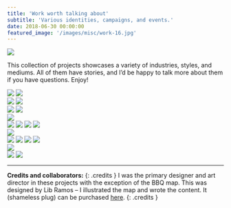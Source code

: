```yaml
---
title: 'Work worth talking about'
subtitle: 'Various identities, campaigns, and events.'
date: 2018-06-30 00:00:00
featured_image: '/images/misc/work-16.jpg'
---
```


![](/images/misc/work-16.jpg)

This collection of projects showcases a variety of industries, styles, and mediums. All of them have stories, and I’d be happy to talk more about them if you have questions. Enjoy!

<div class="gallery" data-columns="2">
	<img src="/images/misc/work-1.png">
	<img src="/images/misc/work-2.png">
</div>

<img src="/images/misc/work-3.jpg">

<img src="/images/misc/work-17.jpg">

<div class="gallery" data-columns="2">
	<img src="/images/misc/work-18.jpg">
	<img src="/images/misc/work-19.jpg">
</div>

<img src="/images/misc/work-8.jpg">

<div class="gallery" data-columns="2">
	<img src="/images/misc/work-4.jpg">
	<img src="/images/misc/work-5.jpg">
	<img src="/images/misc/work-6.jpg">
	<img src="/images/misc/work-7.jpg">
</div>



<img src="/images/misc/work-9.jpg">

<div class="gallery" data-columns="2">
	<img src="/images/misc/work-10.jpg">
	<img src="/images/misc/work-11.jpg">
	<img src="/images/misc/work-12.jpg">
	<img src="/images/misc/work-13.jpg">
</div>

<img src="/images/misc/work-14.jpg">

<div class="gallery" data-columns="2">
	<img src="/images/misc/work-15.jpg">
	<img src="/images/misc/work-16.jpg">
</div>



---

**Credits and collaborators:**
{: .credits }
I was the primary designer and art director in these projects with the exception of the BBQ map. This was designed by Lib Ramos – I illustrated the map and wrote the content. It (shameless plug) can be purchased [here](https://www.goodprintedthings.com/shop/p/paper-routes-greenville-sc).
{: .credits }
